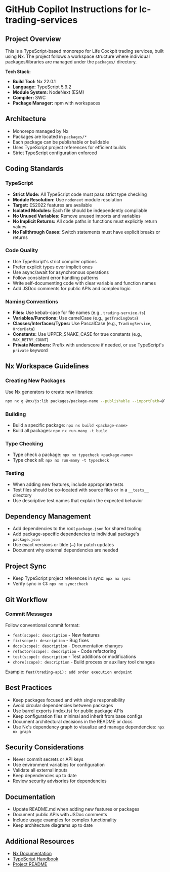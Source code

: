 # GitHub Copilot Instructions for lc-trading-services

## Project Overview

This is a TypeScript-based monorepo for Life Cockpit trading services, built using Nx. The project follows a workspace structure where individual packages/libraries are managed under the `packages/` directory.

**Tech Stack:**

- **Build Tool:** Nx 22.0.1
- **Language:** TypeScript 5.9.2
- **Module System:** NodeNext (ESM)
- **Compiler:** SWC
- **Package Manager:** npm with workspaces

## Architecture

- Monorepo managed by Nx
- Packages are located in `packages/*`
- Each package can be publishable or buildable
- Uses TypeScript project references for efficient builds
- Strict TypeScript configuration enforced

## Coding Standards

### TypeScript

- **Strict Mode:** All TypeScript code must pass strict type checking
- **Module Resolution:** Use `nodenext` module resolution
- **Target:** ES2022 features are available
- **Isolated Modules:** Each file should be independently compilable
- **No Unused Variables:** Remove unused imports and variables
- **No Implicit Returns:** All code paths in functions must explicitly return values
- **No Fallthrough Cases:** Switch statements must have explicit breaks or returns

### Code Quality

- Use TypeScript's strict compiler options
- Prefer explicit types over implicit ones
- Use async/await for asynchronous operations
- Follow consistent error handling patterns
- Write self-documenting code with clear variable and function names
- Add JSDoc comments for public APIs and complex logic

### Naming Conventions

- **Files:** Use kebab-case for file names (e.g., `trading-service.ts`)
- **Variables/Functions:** Use camelCase (e.g., `getTradingData`)
- **Classes/Interfaces/Types:** Use PascalCase (e.g., `TradingService`, `OrderData`)
- **Constants:** Use UPPER_SNAKE_CASE for true constants (e.g., `MAX_RETRY_COUNT`)
- **Private Members:** Prefix with underscore if needed, or use TypeScript's `private` keyword

## Nx Workspace Guidelines

### Creating New Packages

Use Nx generators to create new libraries:

```bash
npx nx g @nx/js:lib packages/package-name --publishable --importPath=@lc-trading-services/package-name
```

### Building

- Build a specific package: `npx nx build <package-name>`
- Build all packages: `npx nx run-many -t build`

### Type Checking

- Type check a package: `npx nx typecheck <package-name>`
- Type check all: `npx nx run-many -t typecheck`

### Testing

- When adding new features, include appropriate tests
- Test files should be co-located with source files or in a `__tests__` directory
- Use descriptive test names that explain the expected behavior

## Dependency Management

- Add dependencies to the root `package.json` for shared tooling
- Add package-specific dependencies to individual package's `package.json`
- Use exact versions or tilde (~) for patch updates
- Document why external dependencies are needed

## Project Sync

- Keep TypeScript project references in sync: `npx nx sync`
- Verify sync in CI: `npx nx sync:check`

## Git Workflow

### Commit Messages

Follow conventional commit format:

- `feat(scope): description` - New features
- `fix(scope): description` - Bug fixes
- `docs(scope): description` - Documentation changes
- `refactor(scope): description` - Code refactoring
- `test(scope): description` - Test additions or modifications
- `chore(scope): description` - Build process or auxiliary tool changes

Example: `feat(trading-api): add order execution endpoint`

## Best Practices

- Keep packages focused and with single responsibility
- Avoid circular dependencies between packages
- Use barrel exports (index.ts) for public package APIs
- Keep configuration files minimal and inherit from base configs
- Document architectural decisions in the README or docs
- Use Nx's dependency graph to visualize and manage dependencies: `npx nx graph`

## Security Considerations

- Never commit secrets or API keys
- Use environment variables for configuration
- Validate all external inputs
- Keep dependencies up to date
- Review security advisories for dependencies

## Documentation

- Update README.md when adding new features or packages
- Document public APIs with JSDoc comments
- Include usage examples for complex functionality
- Keep architecture diagrams up to date

## Additional Resources

- [Nx Documentation](https://nx.dev)
- [TypeScript Handbook](https://www.typescriptlang.org/docs/handbook/intro.html)
- [Project README](../README.md)

